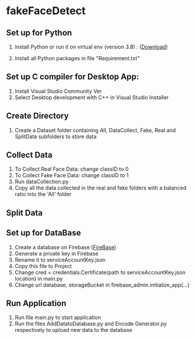# fakeFaceDetect

## Set up for Python
1. Install Python or run it on virtual env (version 3.8) : ([Download](https://www.python.org))

2. Install all Python packages in file "Requirement.txt"


## Set up C compiler for Desktop App:
1. Install Visual Studio Community Ver
2. Select Desktop development with C++ in Visual Studio Installer

## Create Directory
1. Create a Dataset folder containing All, DataCollect, Fake, Real and SplitData subfolders to store data


## Collect Data
1. To Collect Real Face Data: change classID to 0
2. To Collect Fake Face Data: change classID to 1
3. Run dataCollection.py
4. Copy all the data collected in the real and fake folders with a balanced ratio into the 'All' folder

## Split Data


## Set up for DataBase
1. Create a database on Firebase ([FireBase](https://console.firebase.google.com/u/0/))
2. Generate a private key in Firebase
3. Rename it to serviceAccountKey.json
4. Copy this file to Project
5. Change cred = credentials.Certificate(path to serviceAccountKey.json location) in main.py
6. Change url database, storageBucket in firebase_admin.initialize_app(...)

## Run Application
1. Run file main.py to start application
2. Run the files AddDatatoDatabase.py and Encode Generator.py respectively to upload new data to the database
